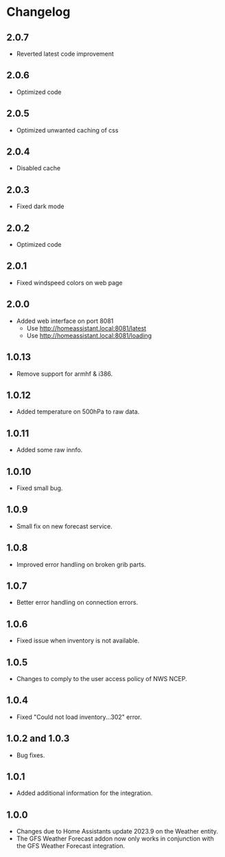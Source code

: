 # Changelog

## 2.0.7

- Reverted latest code improvement

## 2.0.6

- Optimized code

## 2.0.5

- Optimized unwanted caching of css

## 2.0.4

- Disabled cache

## 2.0.3

- Fixed dark mode

## 2.0.2

- Optimized code

## 2.0.1

- Fixed windspeed colors on web page

## 2.0.0

- Added web interface on port 8081
  - Use http://homeassistant.local:8081/latest
  - Use http://homeassistant.local:8081/loading

## 1.0.13

- Remove support for armhf & i386.

## 1.0.12

- Added temperature on 500hPa to raw data.

## 1.0.11

- Added some raw innfo.

## 1.0.10

- Fixed small bug.

## 1.0.9

- Small fix on new forecast service.

## 1.0.8

- Improved error handling on broken grib parts.

## 1.0.7

- Better error handling on connection errors.

## 1.0.6

- Fixed issue when inventory is not available.

## 1.0.5

- Changes to comply to the user access policy of NWS NCEP.

## 1.0.4

- Fixed "Could not load inventory...302" error.

## 1.0.2 and 1.0.3

- Bug fixes.

## 1.0.1

- Added additional information for the integration.

## 1.0.0

- Changes due to Home Assistants update 2023.9 on the Weather entity.
- The GFS Weather Forecast addon now only works in conjunction with the GFS Weather Forecast integration.
